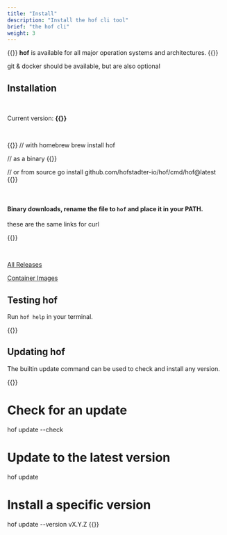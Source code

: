 ```yaml
---
title: "Install"
description: "Install the hof cli tool"
brief: "the hof cli"
weight: 3
---
```


{{<lead>}}
__hof__ is available for all major operation systems and architectures.
{{</lead>}}

git & docker should be available, but are also optional

## Installation

<br>

Current version: <b>{{<hof-rel-link>}}</b>

<br>

{{<codeInner title="installation commands" lang="text">}}
// with homebrew
brew install hof


// as a binary
{{<hof-curl>}}

// or from source
go install github.com/hofstadter-io/hof/cmd/hof@latest
{{</codeInner>}}

<br>

#### Binary downloads, rename the file to `hof` and place it in your PATH.

these are the same links for curl

{{<hof-dl-btns>}}

<br>

[All Releases](https://github.com/hofstadter-io/hof/releases)

[Container Images](https://hub.docker.com/r/hofstadter/hof/tags)




## Testing __hof__

Run `hof help` in your terminal.

{{<codePane file="code/cmd-help/hof" title="$ hof help" lang="text">}}



## Updating __hof__


The builtin update command can be used to check and install any version.

{{<codeInner lang="sh">}}
# Check for an update
hof update --check

# Update to the latest version
hof update

# Install a specific version
hof update --version vX.Y.Z
{{</codeInner>}}


